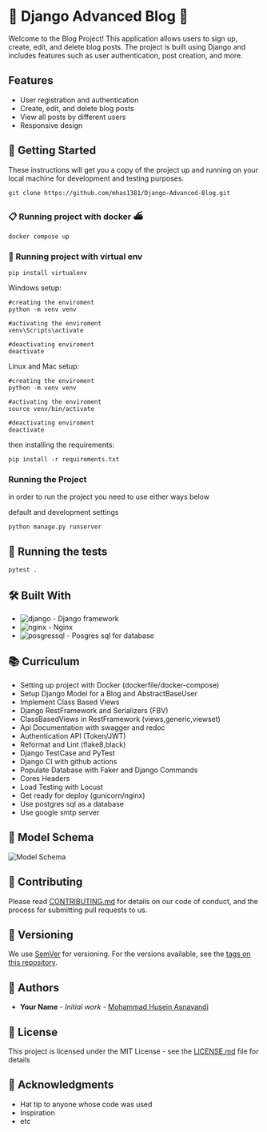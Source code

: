 # 🐝 Django Advanced Blog 🐝
Welcome to the Blog Project! This application allows users to sign up, create, edit, and delete blog posts. The project is built using Django and includes features such as user authentication, post creation, and more.

## Features

- User registration and authentication
- Create, edit, and delete blog posts
- View all posts by different users
- Responsive design

## 🚀 Getting Started

These instructions will get you a copy of the project up and running on your local machine for development and testing purposes.

```Shell
git clone https://github.com/mhas1381/Django-Advanced-Blog.git
```


### 📋 Running project with docker ⛴

```Shell
docker compose up
```



### 🔧 Running project with virtual env

```Shell
pip install virtualenv
```
Windows setup:
```Shell
#creating the enviroment
python -m venv venv

#activating the enviroment
venv\Scripts\activate

#deactivating enviroment
deactivate
```
Linux and Mac setup:
```Shell
#creating the enviroment
python -m venv venv

#activating the enviroment
source venv/bin/activate

#deactivating enviroment
deactivate
```

then installing the requirements:

```Shell
pip install -r requirements.txt
```
### Running the Project
in order to run the project you need to use either ways below

default and development settings
```Shell
python manage.py runserver 
```

## 🏃 Running the tests

```Shell
pytest .
```

## 🛠️ Built With

* ![django](https://img.icons8.com/material-outlined/24/django.png) - Django framework
* ![nginx](https://img.icons8.com/color/48/nginx.png) - Nginx
* ![posgressql](https://img.icons8.com/color/48/postgreesql.png) - Posgres sql for database

## 📚 Curriculum

- Setting up project with Docker (dockerfile/docker-compose)
- Setup Django Model for a Blog and AbstractBaseUser
- Implement Class Based Views
- Django RestFramework and Serializers (FBV)
- ClassBasedViews in RestFramework (views,generic,viewset)
- Api Documentation with swagger and redoc
- Authentication API (Token/JWT)
- Reformat and Lint (flake8,black)
- Django TestCase and PyTest
- Django CI with github actions
- Populate Database with Faker and Django Commands
- Cores Headers
- Load Testing with Locust
- Get ready for deploy (gunicorn/nginx)
- Use postgres sql as a database
- Use google smtp server

## 📐 Model Schema

![Model Schema](./model-schema.png)

## 🤝 Contributing

Please read [CONTRIBUTING.md](link) for details on our code of conduct, and the process for submitting pull requests to us.

## 🎉 Versioning

We use [SemVer](http://semver.org/) for versioning. For the versions available, see the [tags on this repository](https://github.com/your/project/tags).

## 👥 Authors

* **Your Name** - *Initial work* - [Mohammad Husein Asnavandi]([https://github.com/YourName](https://github.com/mhas1381))


## 📄 License

This project is licensed under the MIT License - see the [LICENSE.md](LICENSE) file for details

## 🙏 Acknowledgments

* Hat tip to anyone whose code was used
* Inspiration
* etc
